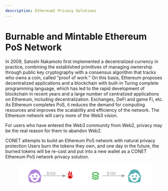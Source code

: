 ```yaml
---
description: Ethereum2 Privacy Solutions
---
```


# Burnable and Mintable Ethereum PoS Network

In 2009, Satoshi Nakamoto first implemented a decentralized currency in practice, combining the established primitives of managing ownership through public key cryptography with a consensus algorithm that tracks who owns a coin, called "proof of work." On this basis, Ethereum proposes decentralized applications and a blockchain with built-in Turing complete programming language, which has led to the rapid development of blockchain in recent years and a large number of centralized applications on Ethereum, including decentralization. Exchanges, DeFi and game Fi, etc. As Ethereum completes PoS, it reduces the demand for computing resources and improves the scalability and efficiency of the network. The Ethereum network will carry more of the Web3 vision.&#x20;

For users who have entered the Web3 community from Web2, privacy may be the real reason for them to abandon Web2.

CONET attempts to build an Ethereum PoS network with natural privacy protection Users burn the tokens they own, and one day in the future, the burned tokens will be re-cast and put into a new wallet as a CONET Ethereum PoS network privacy solution.

<figure><img src="../../../../.gitbook/assets/image (15).png" alt=""><figcaption></figcaption></figure>
